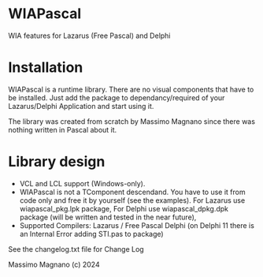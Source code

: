 # WIAPascal
WIA features for Lazarus (Free Pascal) and Delphi

# Installation

WIAPascal is a runtime library. There are no visual components that have to be installed. 
Just add the package to dependancy/required of your Lazarus/Delphi Application and start using it.

The library was created from scratch by Massimo Magnano since there was nothing written in Pascal about it.


# Library design

- VCL and LCL support (Windows-only).
- WIAPascal is not a TComponent descendand. 
  You have to use it from code only and free it by yourself (see the examples).
  For Lazarus use wiapascal_pkg.lpk package, 
  For Delphi use wiapascal_dpkg.dpk package (will be written and tested in the near future),
- Supported Compilers:
  Lazarus / Free Pascal
  Delphi  (on Delphi 11 there is an Internal Error adding STI.pas to package)

See the changelog.txt file for Change Log

Massimo Magnano (c) 2024
